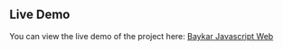 ## Live Demo

You can view the live demo of the project here: [Baykar Javascript Web](baykar-javascript-quiz-app.vercel.app)
